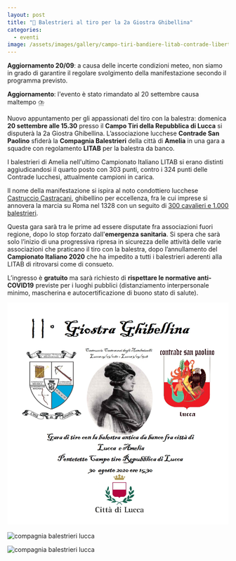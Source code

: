 ```yaml
---
layout: post
title: "🎯 Balestrieri al tiro per la 2a Giostra Ghibellina"
categories:
  - eventi
image: /assets/images/gallery/campo-tiri-bandiere-litab-contrade-libertas.jpg
---
```

**Aggiornamento 20/09**: a causa delle incerte condizioni meteo, non siamo in
grado di garantire il regolare svolgimento della manifestazione secondo il
programma previsto.

**Aggiornamento**: l'evento è stato rimandato al 20 settembre causa maltempo ⛈️

Nuovo appuntamento per gli appassionati del tiro con la balestra: domenica **20
settembre alle 15.30** presso il **Campo Tiri della Repubblica di Lucca** si
disputerà la 2a Giostra Ghibellina. L’associazione lucchese **Contrade San
Paolino** sfiderà la **Compagnia Balestrieri** della città di **Amelia** in una
gara a squadre con regolamento **LITAB** per la balestra da banco.

<!-- more -->

I balestrieri di Amelia nell'ultimo Campionato Italiano LITAB si erano distinti
aggiudicandosi il quarto posto con 303 punti, contro i 324 punti delle Contrade
lucchesi, attualmente campioni in carica.

Il nome della manifestazione si ispira al noto condottiero lucchese [Castruccio
Castracani](/2016/battaglia-altopascio-castruccio), ghibellino per eccellenza,
fra le cui imprese si annovera la marcia su Roma nel 1328 con un seguito di [300
cavalieri e 1.000
balestrieri](https://www.treccani.it/enciclopedia/castracani-degli-antelminelli-castruccio_%28Dizionario-Biografico%29/).

Questa gara sarà tra le prime ad essere disputate fra associazioni fuori
regione, dopo lo stop forzato dall'**emergenza sanitaria**. Si spera che sarà
solo l’inizio di una progressiva ripresa in sicurezza delle attività delle varie
associazioni che praticano il tiro con la balestra, dopo l’annullamento del
**Campionato Italiano 2020** che ha impedito a tutti i balestrieri aderenti alla
LITAB di ritrovarsi come di consueto.

L’ingresso è **gratuito** ma sarà richiesto di **rispettare le normative
anti-COVID19** previste per i luoghi pubblici (distanziamento interpersonale
minimo, mascherina e autocertificazione di buono stato di salute).

![manifesto](/assets/images/2020/2a-giostra-ghibellina-manifesto.jpeg)

![compagnia balestrieri lucca](https://consanpaolino.s3.fr-par.scw.cloud/images/balestrieri-al-tiro-1.jpg)

![compagnia balestrieri lucca](https://consanpaolino.s3.fr-par.scw.cloud/images/balestrieri-al-tiro-2.jpg)

<script type='application/ld+json'>
{
  "@context": "https://www.schema.org",
  "@type": "Event",
  "name": "2a Giostra Ghibellina",
  "url": "https://consanpaolino.org/2020/2a-giostra-ghibellina",
  "description": "Gara di tiro con balestra antica da banco",
  "startDate": "20/09/2020 3:30PM",
  "endDate": "20/09/2020 5:30PM",
  "eventStatus": "https://schema.org/EventScheduled",
  "eventAttendanceMode": "https://schema.org/OfflineEventAttendanceMode",
  "image": ["https://consanpaolino.org/assets/images/gallery/campo-tiri-bandiere-litab-contrade-libertas.jpg"],
  "location": {
    "@type": "Place",
    "name": "Campo Tiri della Repubblica di Lucca",
    "address": {
      "@type": "PostalAddress",
      "streetAddress": "Via di Pattana",
      "addressLocality": "Lucca",
      "addressRegion": "LU",
      "postalCode": "55100",
      "addressCountry": "IT"
    }
  },
  "offers": {
    "@type": "Offer",
    "description": "Ingresso gratuito",
    "url": "https://consanpaolino.org/2020/2a-giostra-ghibellina",
    "price": "0.00",
    "priceCurrency": "EUR",
    "availability": "https://schema.org/InStock",
    "validFrom": "2020-08-17T00:00"
  },
  "performer": {
    "@type": "PerformingGroup",
    "name": "Contrade San Paolino"
  },
  "organizer": {
    "@type": "Organization",
    "name": "Contrade San Paolino",
    "url": "https://consanpaolino.org"
  }
}
 </script>

